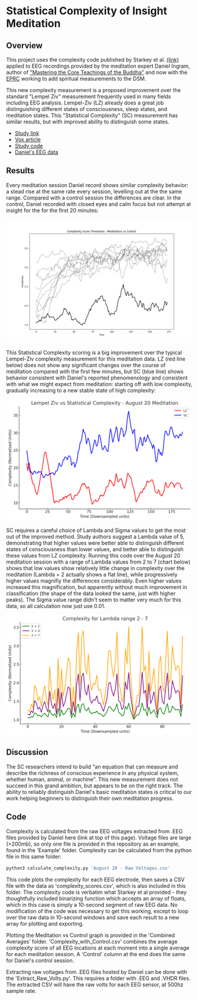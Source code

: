 # Statistical Complexity of Insight Meditation

## Overview
This project uses the complexity code published by Starkey et al. [(link)](https://www.vox.com/future-perfect/2023/12/15/24001424/consciousness-complexity-neuroscience-mental-health) applied to EEG recordings provided by the meditation expert Daniel Ingram, author of ["Mastering the Core Teachings of the Buddha"](https://www.mctb.org/) and now with the [EPRC](https://theeprc.org/) working to add spiritual measurements to the DSM.

This new complexity measurement is a proposed improvement over the standard "Lempel Ziv" measurement frequently used in many fields including EEG analysis. Lempel-Ziv (LZ) already does a great job distinguishing different states of consciousness, sleep states, and meditation states. This "Statistical Complexity" (SC) measurement has similar results, but with improved ability to distinguish some states.


- [Study link](https://www.biorxiv.org/content/10.1101/2023.12.05.570101v1)
- [Vox article](https://www.vox.com/future-perfect/2023/12/15/24001424/consciousness-complexity-neuroscience-mental-health)
- [Study code](https://github.com/CDR-Clueless/Statistical-Complexity)
- [Daniel's EEG data](https://osf.io/srfnz/?view_only=1a408d6b96a6402bbf1464418ec3219e)


## Results

Every meditation session Daniel record shows similar complexity behavior: a stead rise at the same rate every session, levelling out at the the same range. Compared with a control session the differences are clear. In the control, Daniel recorded with closed eyes and calm focus but not attempt at insight for the for the first 20 minutes:

![All meditation sessions with control](images/Meditation_vs_Control.png)

This Statistical Complexity scoring is a big improvement over the typical Lempel-Ziv complexity measurement for this meditation data. LZ (red line below) does not show any significant changes over the course of meditation compared with the first few minutes, but SC (blue line) shows behavior consistent with Daniel's reported phenomenology and consistent with what we might expect from meditation: starting off with low complexity, gradually increasing to a new stable state of high complexity:

![Lempel-Ziv vs Statistical Complexity](images/lz_vs_sc.png)

SC requires a careful choice of Lambda and Sigma values to get the most out of the improved method. Study authors suggest a Lambda value of 5, demonstrating that higher values were better able to distinguish different states of consciousness than lower values, and better able to distinguish these values from LZ complexity. Running this code over the August 20 meditation session with a range of Lambda values from 2 to 7 (chart below) shows that low values show relatively little change in complexity over the meditation (Lambda = 2 actually shows a flat line), while progressively higher values magnifiy the differences considerably. Even higher values increased this magnification, but apparently without much improvement in classification (the shape of the data looked the same, just with higher peaks). The Sigma value range didn't seem to matter very much for this data, so all calculation now just use 0.01.

![Lempel-Ziv vs Statistical Complexity](images/lambda_range.png)



## Discussion

The SC researchers intend to build "an equation that can measure and describe the richness of conscious experience in any physical system, whether human, animal, or machine". This new measurement does not succeed in this grand ambition, but appears to be on the right track. The ability to reliably distinguish Daniel's basic meditation states is critical to our work helping beginners to distinguish their own meditation progress.


## Code

Complexity is calculated from the raw EEG voltages extracted from .EEG files provided by Daniel here (link at top of this page). Voltage files are large (>200mb), so only one file is provided in this repository as an example, found in the 'Example' folder. Complexity can be calculated from the python file in this same folder:

```bash
python3 calculate_complexity.py 'August 20 - Raw Voltages.csv' 

```

This code plots the complexity for each EEG electrode, then saves a CSV file with the data as 'complexity_scores.csv', which is also included in this folder. The complexity code is verbatim what Starkey et al provided - they thoughtfully included binarizing function which accepts an array of floats, which in this case is simply a 10-second segment of raw EEG data. No modification of the code was necessary to get this working, except to loop over the raw data in 10-second windows and save each result to a new array for plotting and exporting.

Plotting the Meditation vs Control graph is provided in the 'Combined Averages' folder. 'Complexity_with_Control.csv' combines the average complexity score of all EEG locations at each moment into a single average for each meditation session. A 'Control' column at the end does the same for Daniel's control session.

Extracting raw voltages from .EEG files hosted by Daniel can be done with the 'Extract_Raw_Volts.py'. This requires a folder with .EEG and .VHDR files. The extracted CSV will have the raw volts for each EEG sensor, at 500hz sample rate.